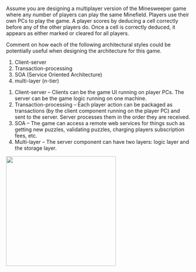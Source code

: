 <panel header="{{ icon_Q_A }} Comment on how to use architecture styles in Minesweeper.">
<question has-input="true">

Assume you are designing a multiplayer version of the Minesweeper game where any number of players can play the same Minefield. Players use their own PCs to play the game. A player scores by deducing a cell correctly before any of the other players do. Once a cell is correctly deduced, it appears as either marked or cleared for all players. 

Comment on how each of the following architectural styles could be potentially useful when designing the architecture for this game.

1. Client-server
2. Transaction-processing
3. SOA (Service Oriented Architecture)
4. multi-layer (n-tier)

<div slot="answer">

1. Client-server – Clients can be the game UI running on player PCs. The server can be the game logic running on one machine.
2. Transaction-processing – Each player action can be packaged as transactions (by the client component running on the player PC) and sent to the server. Server processes them in the order they are received.
3. SOA – The game can access a remote web services for things such as getting new puzzles, validating puzzles, charging players subscription fees, etc.
4. Multi-layer – The server component can have two layers: logic layer and the storage layer.

<img src="{{baseUrl}}/architecture/architecturalStyles/more/usingStyles/images/minesweeperExample.png" height="300" />
<p/>

</div>
</question>
</panel>
